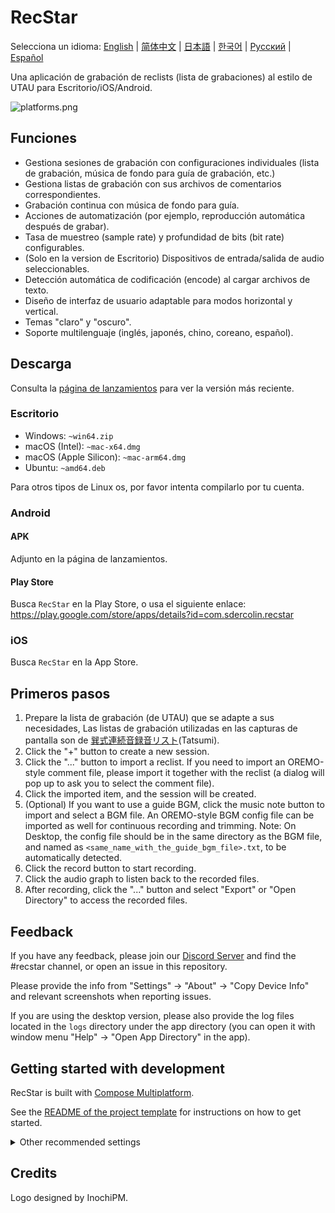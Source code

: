 # RecStar

Selecciona un idioma: [English](README.md) | [简体中文](README-zhCN.md) | [日本語](README-ja.md) | [한국어](README-ko.md) | [Русский](README-ru.md) | [Español](README-es.md)

Una aplicación de grabación de reclists (lista de grabaciones) al estilo de UTAU para Escritorio/iOS/Android.

![platforms.png](readme_images/platforms.png)

## Funciones

- Gestiona sesiones de grabación con configuraciones individuales (lista de grabación, música de fondo para guía de grabación, etc.)
- Gestiona listas de grabación con sus archivos de comentarios correspondientes.
- Grabación continua con música de fondo para guía.
- Acciones de automatización (por ejemplo, reproducción automática después de grabar).
- Tasa de muestreo (sample rate) y profundidad de bits (bit rate) configurables.
- (Solo en la version de Escritorio) Dispositivos de entrada/salida de audio seleccionables.
- Detección automática de codificación (encode) al cargar archivos de texto.
- Diseño de interfaz de usuario adaptable para modos horizontal y vertical.
- Temas "claro" y "oscuro".
- Soporte multilenguaje (inglés, japonés, chino, coreano, español).

## Descarga

Consulta la [página de lanzamientos](https://github.com/sdercolin/recstar/releases) para ver la versión más reciente.

### Escritorio

- Windows: `~win64.zip`
- macOS (Intel): `~mac-x64.dmg`
- macOS (Apple Silicon): `~mac-arm64.dmg`
- Ubuntu: `~amd64.deb`

Para otros tipos de Linux os, por favor intenta compilarlo por tu cuenta.

### Android

#### APK

Adjunto en la página de lanzamientos.

#### Play Store

Busca `RecStar` en la Play Store, o usa el siguiente enlace:
https://play.google.com/store/apps/details?id=com.sdercolin.recstar

### iOS

Busca `RecStar` en la App Store.

## Primeros pasos

1. Prepare la lista de grabación (de UTAU) que se adapte a sus necesidades, Las listas de grabación utilizadas en las capturas de pantalla son de [巽式連続音録音リスト](https://tatsu3.hateblo.jp/entry/ar426004)(Tatsumi).
2. Click the "+" button to create a new session.
3. Click the "..." button to import a reclist. If you need to import an OREMO-style comment file, please import it
   together with the reclist (a dialog will pop up to ask you to select the comment file).
4. Click the imported item, and the session will be created.
5. (Optional) If you want to use a guide BGM, click the music note button to import and select a BGM file. An
   OREMO-style BGM config file can be imported as well for continuous recording and trimming.
   Note: On Desktop, the config file should be in the same directory as the BGM file, and named
   as `<same_name_with_the_guide_bgm_file>.txt`, to be automatically detected.
6. Click the record button to start recording.
7. Click the audio graph to listen back to the recorded files.
8. After recording, click the "..." button and select "Export" or "Open Directory" to access the recorded files.

## Feedback

If you have any feedback, please join our [Discord Server](https://discord.gg/TyEcQ6P73y) and find the #recstar channel,
or open an issue in this repository.

Please provide the info from "Settings" -> "About" -> "Copy Device Info" and relevant screenshots when reporting issues.

If you are using the desktop version, please also provide the log files located in the `logs` directory under the app
directory (you can open it with window menu "Help" -> "Open App Directory" in the app).

## Getting started with development

RecStar is built with [Compose Multiplatform](https://github.com/JetBrains/compose-jb).

See the [README of the project template](README-compose.md) for instructions on how to get started.

<details>
<summary>Other recommended settings</summary>

1. Install the `Kotlin KDoc Formatter` plugin, and use the following settings:
   [![KDoc Formatter settings](readme_images/kdoc_settings.png)](readme_images/kdoc_settings.png)
2. Run `./gradlew addKtlintFormatGitPreCommitHook` once to add a pre-commit hook that will automatically format your
   code before committing.
3. If in string definition files (e.g. [StringsEnglish.kt](shared/src/commonMain/kotlin/ui/string/StringEnglish.kt)), if
   the formatter of your Android Studio is always turning the wildcard imports into single imports, adjust the settings
   to allow wildcard imports on package `ui.string`.

</details>

## Credits

Logo designed by InochiPM.
